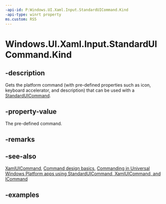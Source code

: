 ```yaml
---
-api-id: P:Windows.UI.Xaml.Input.StandardUICommand.Kind
-api-type: winrt property
ms.custom: RS5
---
```


<!-- Property syntax.
public StandardUICommandKind Kind { get; }
-->

# Windows.UI.Xaml.Input.StandardUICommand.Kind

## -description

Gets the platform command (with pre-defined properties such as icon, keyboard accelerator, and description) that can be used with a [StandardUICommand](standarduicommand.md).



## -property-value

The pre-defined command.

## -remarks

## -see-also

[XamlUICommand](xamluicommand.md), [Command design basics](/windows/uwp/layout/commanding-basics), [Commanding in Universal Windows Platform apps using StandardUICommand, XamlUICommand, and ICommand](/windows/uwp/design/controls-and-patterns/commanding)

## -examples

